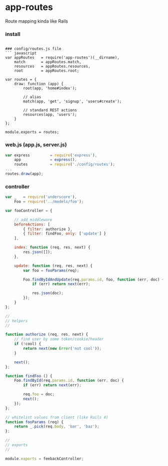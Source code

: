 app-routes
==========

Route mapping kinda like Rails

### install
``` npm install app-routes

### config/routes.js file
``` javascript
var appRoutes   = require('app-routes')(__dirname),
    match       = appRoutes.match,
    resources   = appRoutes.resources,
    root        = appRoutes.root;

var routes = {
    draw: function (app) {
        root(app, 'home#index');

        // alias
        match(app, 'get', 'signup', 'users#create');

        // standard REST actions
        resources(app, 'users');
    }
};

module.exports = routes;
```

### web.js (app.js, server.js)
``` javascript
var express         = require('express'),
    app             = express(),
    routes          = require('./config/routes');
...
routes.draw(app);
```

### controller
``` javascript
var _   = require('underscore'),
    Foo = require('../models/foo');

var fooController = {

    // add middleware
    beforeActions: [
        { filter: authorize },
        { filter: findFoo, only: ['update'] }
    ],

    index: function (req, res, next) {
        res.json([]);
    },

    update: function (req, res, next) {
        var foo = fooParams(req);

        Foo.findByIdAndUpdate(req.params.id, foo, function (err, doc) {
            if (err) return next(err);

            res.json(doc);
        });
    }
};

//
// helpers
//

function authorize (req, res, next) {
    // find user by some token/cookie/header
    if (!cool) {
        return next(new Error('not cool'));
    }

    next();
};

function findFoo () {
    Foo.findById(req.params.id, function (err, doc) {
        if (err) return next(err);

        req.foo = doc;
        next();
    });
};

// whitelist values from client (like Rails 4)
function fooParams (req) {
    return _.pick(req.body, 'bar', 'baz');
};

//
// exports
//

module.exports = feebackController;
